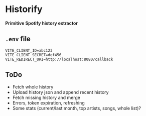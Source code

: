 # Historify

**Primitive Spotify history extractor**

## `.env` file

```
VITE_CLIENT_ID=abc123
VITE_CLIENT_SECRET=def456
VITE_REDIRECT_URI=http://localhost:8080/callback
```

## ToDo

* Fetch whole history
* Upload history json and append recent history
* Fetch missing history and merge
* Errors, token expiration, refreshing
* Some stats (current/last month, top artists, songs, whole list)?


